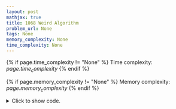 ```yaml
---
layout: post
mathjax: true
title: 1068 Weird Algorithm
problem_url: None
tags: None
memory_complexity: None
time_complexity: None
---
```




{% if page.time_complexity != "None" %}
Time complexity: ${{ page.time_complexity }}$
{% endif %}

{% if page.memory_complexity != "None" %}
Memory complexity: ${{ page.memory_complexity }}$
{% endif %}

<details>
<summary>
<p style="display:inline">Click to show code.</p>
</summary>
```cpp
{% raw %}
using namespace std;
int main(void)
{
    long long n;
    cin >> n;
    while (n != 1)
    {
        cout << n << " ";
        n = (n % 2 == 0 ? n / 2 : 3 * n + 1);
    }
    cout << n;
    return 0;
}

{% endraw %}
```
</details>

